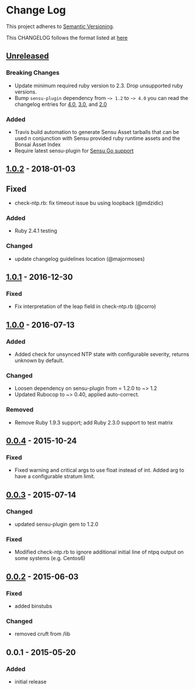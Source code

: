 # Change Log
This project adheres to [Semantic Versioning](http://semver.org/).

This CHANGELOG follows the format listed at [here](https://github.com/sensu-plugins/community/blob/master/HOW_WE_CHANGELOG.md)

## [Unreleased]
### Breaking Changes
- Update minimum required ruby version to 2.3. Drop unsupported ruby versions.
- Bump `sensu-plugin` dependency from `~> 1.2` to `~> 4.0` you can read the changelog entries for [4.0](https://github.com/sensu-plugins/sensu-plugin/blob/master/CHANGELOG.md#400---2018-02-17), [3.0](https://github.com/sensu-plugins/sensu-plugin/blob/master/CHANGELOG.md#300---2018-12-04), and [2.0](https://github.com/sensu-plugins/sensu-plugin/blob/master/CHANGELOG.md#v200---2017-03-29)

### Added
- Travis build automation to generate Sensu Asset tarballs that can be used n conjunction with Sensu provided ruby runtime assets and the Bonsai Asset Index
- Require latest sensu-plugin for [Sensu Go support](https://github.com/sensu-plugins/sensu-plugin#sensu-go-enablement)


## [1.0.2] - 2018-01-03
## Fixed
- check-ntp.rb: fix timeout issue bu using loopback (@mdzidic)

### Added
- Ruby 2.4.1 testing

### Changed
- update changelog guidelines location (@majormoses)

## [1.0.1] - 2016-12-30
### Fixed
- Fix interpretation of the leap field in check-ntp.rb (@corro)

## [1.0.0] - 2016-07-13
### Added
- Added check for unsynced NTP state with configurable severity, returns unknown by default.

### Changed
- Loosen dependency on sensu-plugin from = 1.2.0 to ~> 1.2
- Updated Rubocop to ~> 0.40, applied auto-correct.

### Removed
- Remove Ruby 1.9.3 support; add Ruby 2.3.0 support to test matrix

## [0.0.4] - 2015-10-24
### Fixed
- Fixed warning and critical args to use float instead of int.  Added arg to have a configurable stratum limit.

## [0.0.3] - 2015-07-14
### Changed
- updated sensu-plugin gem to 1.2.0

### Fixed
- Modified check-ntp.rb to ignore additional initial line of ntpq output on some systems (e.g. Centos6)

## [0.0.2] - 2015-06-03
### Fixed
- added binstubs

### Changed
- removed cruft from /lib

## 0.0.1 - 2015-05-20
### Added
- initial release

[Unreleased]: https://github.com/sensu-plugins/sensu-plugins-ntp/compare/1.0.2...HEAD
[1.0.2]: https://github.com/sensu-plugins/sensu-plugins-ntp/compare/1.0.1...1.0.2
[1.0.1]: https://github.com/sensu-plugins/sensu-plugins-ntp/compare/1.0.0...1.0.1
[1.0.0]: https://github.com/sensu-plugins/sensu-plugins-ntp/compare/0.0.4...1.0.0
[0.0.4]: https://github.com/sensu-plugins/sensu-plugins-ntp/compare/0.0.3...0.0.4
[0.0.3]: https://github.com/sensu-plugins/sensu-plugins-ntp/compare/0.0.2...0.0.3
[0.0.2]: https://github.com/sensu-plugins/sensu-plugins-ntp/compare/0.0.1...0.0.2
